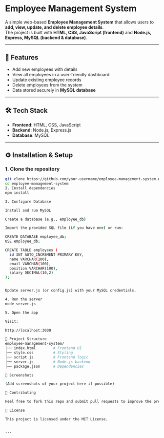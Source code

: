# Employee Management System

A simple web-based **Employee Management System** that allows users to **add, view, update, and delete employee details**.  
The project is built with **HTML, CSS, JavaScript (frontend)** and **Node.js, Express, MySQL (backend & database)**.

---

## 🚀 Features
- Add new employees with details  
- View all employees in a user-friendly dashboard  
- Update existing employee records  
- Delete employees from the system  
- Data stored securely in **MySQL database**  

---

## 🛠️ Tech Stack
- **Frontend**: HTML, CSS, JavaScript  
- **Backend**: Node.js, Express.js  
- **Database**: MySQL  

---

## ⚙️ Installation & Setup

### 1. Clone the repository
```bash
git clone https://github.com/your-username/employee-management-system.git
cd employee-management-system
2. Install dependencies
npm install

3. Configure Database

Install and run MySQL

Create a database (e.g., employee_db)

Import the provided SQL file (if you have one) or run:

CREATE DATABASE employee_db;
USE employee_db;

CREATE TABLE employees (
  id INT AUTO_INCREMENT PRIMARY KEY,
  name VARCHAR(100),
  email VARCHAR(100),
  position VARCHAR(100),
  salary DECIMAL(10,2)
);


Update server.js (or config.js) with your MySQL credentials.

4. Run the server
node server.js

5. Open the app

Visit:

http://localhost:3000

📂 Project Structure
employee-management-system/
│── index.html        # Frontend UI
│── style.css         # Styling
│── script.js         # Frontend logic
│── server.js         # Node.js backend
│── package.json      # Dependencies

📸 Screenshots

(Add screenshots of your project here if possible)

🤝 Contributing

Feel free to fork this repo and submit pull requests to improve the project.

📜 License

This project is licensed under the MIT License.


---

